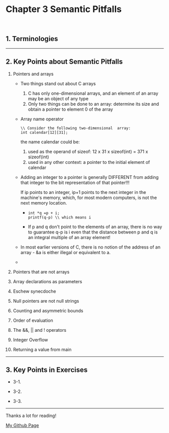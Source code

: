 # Chapter 3 Semantic Pitfalls

</br>

## 1. Terminologies 

---

## 2. Key Points about Semantic Pitfalls

1. Pointers and arrays
   - Two things  stand out about C arrays
      1. C has only one-dimensional arrays, and an element of an array may be an object of any type
      2. Only two things can be done to an array: determine its size and obtain a pointer to element 0 of the array 
   - Array name operator
     ```
     \\ Consider the following two-dimensional  array:
     int calendar[12][31];
     ```
     the name calendar could be:
     1. used as the operand of sizeof: 12 x 31 x sizeof(int) = 371 x sizeof(int)
     2. used in any other context: a pointer to the initial element of calendar
   - Adding an integer to a pointer is generally DIFFERENT from adding that integer to the bit representation of that pointer!!!
     
     If ip points to an integer, ip+1 points to the next integer in the machine's memory, which, for most modern computers, is not the next memory location.
        - ```
          int *q =p + i;
          printf(q-p) \\ which means i 
          ```
        - If p and q don't point to the  elements of an array, there is no way to guarantee q-p is i even that the distance between p and q is an integral multiple of an array element!
   - In most earlier versions of C, there is no notion of the address of an array - &a is either illegal or equivalent to a.
   -  
2. Pointers that are not arrays

3. Array declarations as parameters 

4. Eschew synecdoche

5. Null pointers are not null strings

6. Counting and asymmetric bounds

7. Order of evaluation

8. The &&, || and ! operators

9. Integer Overflow

10. Returning a value from main

---

## 3. Key Points in Exercises

- 3-1.

- 3-2.

- 3-3.

---

Thanks a lot for reading!

[My Github Page](https://github.com/beckoning-phoenix)
